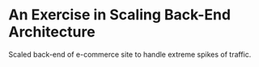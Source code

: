 # An Exercise in Scaling Back-End Architecture

Scaled back-end of e-commerce site to handle extreme spikes of traffic.
